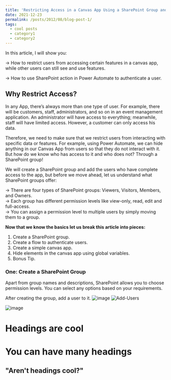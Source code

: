```yaml
---
title: 'Restricting Access in a Canvas App Using a SharePoint Group and Power Automate'
date: 2021-12-23
permalink: /posts/2012/08/blog-post-1/
tags:
  - cool posts
  - category1
  - category2
---
```

In this article, I will show you:

-> How to restrict users from accessing certain features in a canvas app, while other users can still see and use features.

-> How to use SharePoint action in Power Automate to authenticate a user.


## Why Restrict Access? 
In any App, there’s always more than one type of user. For example, there will be customers, staff, administrators, and so on in an event management application. An administrator will have access to everything; meanwhile, staff will have limited access. However, a customer can only access his data.

Therefore, we need to make sure that we restrict users from interacting with specific data or features. For example, using Power Automate, we can hide anything in our Canvas App from users so that they do not interact with it. But how do we know who has access to it and who does not? Through a SharePoint group!

We will create a SharePoint group and add the users who have complete access to the app, but before we move ahead, let us understand what SharePoint groups offer:

-> There are four types of SharePoint groups: Viewers, Visitors, Members, and Owners.               
-> Each group has different permission levels like view-only, read, edit and full-access.                 
-> You can assign a permission level to multiple users by simply moving them to a group.                

**Now that we know the basics let us break this article into pieces:**

1) Create a SharePoint group.                                                                          
2) Create a flow to authenticate users.                                                             
3) Create a simple canvas app.                                                                    
4) Hide elements in the canvas app using global variables.                                           
5) Bonus Tip.                                                            


###  One: Create a SharePoint Group

Apart from group names and descriptions, SharePoint allows you to choose permission levels. You can select any options based on your requirements.

After creating the group, add a user to it.
![image](https://github.com/user-attachments/assets/fed7613f-b7eb-4f6d-bbb6-ce58c758313c)
![Add-Users](https://github.com/user-attachments/assets/5cb053b0-dc4a-4715-bc85-4bc66ccc45f5)

![image](https://github.com/user-attachments/assets/a7336c71-4d50-4266-805d-84426a9ccf79)



Headings are cool
======

You can have many headings
======

"Aren't headings cool?"
------
